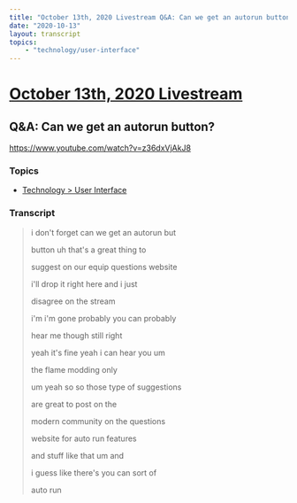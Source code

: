 ```yaml
---
title: "October 13th, 2020 Livestream Q&A: Can we get an autorun button?"
date: "2020-10-13"
layout: transcript
topics:
    - "technology/user-interface"
---
```

# [October 13th, 2020 Livestream](../2020-10-13.md)
## Q&A: Can we get an autorun button?
https://www.youtube.com/watch?v=z36dxVjAkJ8

### Topics
* [Technology > User Interface](../topics/technology/user-interface.md)

### Transcript

> i don't forget can we get an autorun but
> 
> button uh that's a great thing to
> 
> suggest on our equip questions website
> 
> i'll drop it right here and i just
> 
> disagree on the stream
> 
> i'm i'm gone probably you can probably
> 
> hear me though still right
> 
> yeah it's fine yeah i can hear you um
> 
> the flame modding only
> 
> um yeah so so those type of suggestions
> 
> are great to post on the
> 
> modern community on the questions
> 
> website for auto run features
> 
> and stuff like that um and
> 
> i guess like there's you can sort of
> 
> auto run
> 
